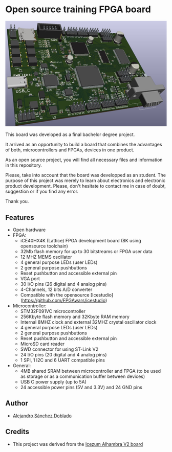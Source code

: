 # Open source training FPGA board

![](https://github.com/asdoblado96/TFG_2020_ASD/blob/master/Docs/3dfinal.jpg)

This board was developed as a final bachelor degree project.

It arrived as an opportunity to build a board that combines the advantages of both, microcontrollers and FPGAs, devices in one product.

As an open source project, you will find all necessary files and information in this repository.

Please, take into account that the board was developped as an student. The purpose of this project was merely to learn about electronics and electronic product development. Please, don't hesitate to contact me in case of doubt, suggestion or if you find any error. 

Thank you.

## Features

* Open hardware
* FPGA:
    * iCE40HX4K (Lattice) FPGA development board (8K using opensource toolchain)
    * 32Mb flash memory for up to 30 bitstreams or FPGA user data
    * 12 MHZ MEMS oscillator 
    * 4 general purpose LEDs (user LEDs)
    * 2 general purpose pushbuttons
    * Reset pushbutton and accessible external pin
    * VGA port
    * 30 I/O pins (26 digital and 4 analog pins)
    * 4-Channels, 12 bits A/D converter
    * Compatible with the opensource [Icestudio] (https://github.com/FPGAwars/icestudio)
* Microcontroller:
    * STM32F091VC microcontroller
    * 256Kbyte flash memory and 32Kbyte RAM memory
    * Internal 8MHZ clock and external 32MHZ crystal oscillator clock
    * 4 general purpose LEDs (user LEDs)
    * 2 general purpose pushbuttons
    * Reset pushbutton and accessible external pin
    * MicroSD card reader
    * SWD connector for using ST-Link V2
    * 24 I/O pins (20 digital and 4 analog pins)
    * 1 SPI, 1 I2C and 6 UART compatible pins
* General:
    * 4MB shared SRAM between microcontroller and FPGA (to be used as storage or as a communication buffer between devices)
    * USB C power supply (up to 5A)
    * 24 accessible power pins (5V and 3.3V) and 24 GND pins


## Author

* [Alejandro Sánchez Doblado](https://www.linkedin.com/in/alejandro-s%C3%A1nchez-doblado-014724183/)

## Credits

* This project was derived from the [Icezum Alhambra V2 board](https://github.com/FPGAwars/Alhambra-II-FPGA)
